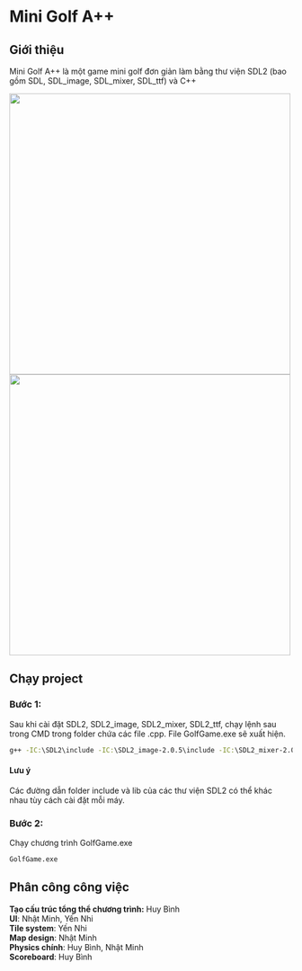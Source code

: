# Mini Golf A++
## Giới thiệu
Mini Golf A++ là một game mini golf đơn giản làm bằng thư viện SDL2 (bao gồm SDL, SDL_image, SDL_mixer, SDL_ttf) và C++


<p float="left">
  <img src="https://user-images.githubusercontent.com/90145990/169738792-8e0d0b50-e827-4674-be50-3d88ac1249e5.png" width="500" />
  <img src="https://user-images.githubusercontent.com/90145990/169738796-b55f0349-0cdd-4e15-8207-d35cd106686e.png" width="500" /> 
</p>

## Chạy project

### Bước 1:
Sau khi cài đặt SDL2, SDL2_image, SDL2_mixer, SDL2_ttf, chạy lệnh sau trong CMD trong folder chứa các file .cpp. File GolfGame.exe sẽ xuất hiện. 
```cmd
g++ -IC:\SDL2\include -IC:\SDL2_image-2.0.5\include -IC:\SDL2_mixer-2.0.4\include -IC:\SDL2_ttf-2.0.18\include -LC:\SDL2\lib\x64 -LC:\SDL2_image-2.0.5\lib\x64 -LC:\SDL2_mixer-2.0.4\lib\x64 -LC:\SDL2_ttf-2.0.18\lib\x64 Ball.cpp Hole.cpp main.cpp Mouse.cpp Scoreboard.cpp Texture.cpp Tile.cpp Timer.cpp  -w -Wl,-subsystem,windows -lmingw32 -lSDL2main -lSDL2 -lSDL2_image -lSDL2_ttf -lSDL2_mixer -o GolfGame
```
#### Lưu ý
Các đường dẫn folder include và lib của các thư viện SDL2 có thể khác nhau tùy cách cài đặt mỗi máy.

### Bước 2:
Chạy chương trình GolfGame.exe
```cmd
GolfGame.exe
```

## Phân công công việc
<b>Tạo cấu trúc tổng thể chương trình:</b> Huy Bình </br>
<b>UI</b>: Nhật Minh, Yến Nhi</br>
<b>Tile system</b>: Yến Nhi</br>
<b>Map design</b>: Nhật Minh</br>
<b>Physics chính</b>: Huy Bình, Nhật Minh</br>
<b>Scoreboard</b>: Huy Bình</br>


